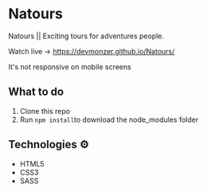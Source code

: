 # Natours
Natours || Exciting tours for adventures people.

Watch live -> https://devmonzer.github.io/Natours/

It's not responsive on mobile screens 

## What to do 
1. Clone this repo
2. Run `npm install`to download the node_modules folder 

## Technologies ⚙️

* HTML5
* CSS3
* SASS

